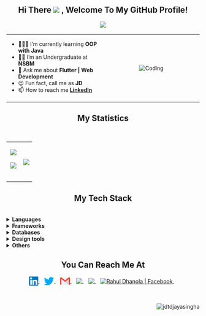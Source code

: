 <div align="center">
<h2> Hi There <img src="https://github.com/abdoachhoubi/abdoachhoubi/blob/main/gifs/Hi.gif" width="35"> , Welcome To My GitHub Profile!</h2>

<p align="center">
<a href="https://github.com/DenverCoder1/readme-typing-svg"><img src="https://readme-typing-svg.herokuapp.com?font=Poppins&color=cyan&size=20&center=true&vCenter=true&width=600&height=50&lines=Student+at+the+NSBM+Green+University;Software+Engineering+Undergraduate;Flutter+Developer"></a>
</p>

<table align="center">
<tr border="none">
<td width="50%" align="left">
  
- 👨🏽‍💻 I’m currently learning **OOP with Java**
- 🧑‍🎓 I’m an Undergraduate at **NSBM**
- 💬 Ask me about **Flutter | Web Development**&nbsp;&nbsp;&nbsp;
- 😉 Fun fact, call me as **JD**
- 📫 How to reach me **[LinkedIn](https://www.linkedin.com/in/jdtdjayasingha/)**

</td>
<td width="50%" align="center">
<img align="center" width="370" alt="Coding" src="https://media.giphy.com/media/QvpqTCiEcwtvx6wwJK/giphy.gif" height="200" frameBorder="0" class="giphy-embed">
</td>
</tr>
</table>

<h2 align="center">My Statistics</h2><br>
<p align="center">
<table align="center">
<tr border="none">
<td width="55%" align="center">
<p align=center>
  
  <div align=center>
          <a href="https://github.com/denvercoder1/github-readme-streak-stats" title="Go to Source">
      <img align="center" width=450 src="https://github-readme-stats.vercel.app/api?username=jdtdjayasingha&theme=gotham&show_icons=true&count_private=true&hide_title=true&hide_border=false" />
    </a>
      <br>
       <br>
     <a href="https://github.com/anuraghazra/github-readme-stats" title="Go to Source">
      <img align="center" width=450 src="http://github-readme-streak-stats.herokuapp.com?user=jdtdjayasingha&theme=gotham&hide_border=false&date_format=M%20j%5B%2C%20Y%5D"/> 
    </a>
    
  </div>
  <br>
  
</p>
</td>
<td width="45%" align="center">
  <img align="center" width=350 src="https://github-readme-stats.vercel.app/api/top-langs/?username=jdtdjayasingha&count_private=true&theme=gotham&hide&langs_count=6"/>
</td>
</tr>
</table>

<h2 align="center">My Tech Stack</h2><br>
  <div align=left>
<details>	
  <summary><b>Languages</b></summary><br>
  <img width ='32px' src ='https://raw.githubusercontent.com/rahulbanerjee26/githubAboutMeGenerator/main/icons/dart.svg'> </a>
   <img width ='32px' src ='https://raw.githubusercontent.com/rahulbanerjee26/githubAboutMeGenerator/main/icons/javascript.svg'> </a>
   <img width ='32px' src ='https://raw.githubusercontent.com/rahulbanerjee26/githubAboutMeGenerator/main/icons/c.svg'> </a>
 <img width ='32px' src ='https://raw.githubusercontent.com/rahulbanerjee26/githubAboutMeGenerator/main/icons/java.svg'> </a>
  <img width ='32px' src ='https://raw.githubusercontent.com/rahulbanerjee26/githubAboutMeGenerator/main/icons/css.svg'> </a>
 <img width ='32px' src ='https://raw.githubusercontent.com/rahulbanerjee26/githubAboutMeGenerator/main/icons/html.svg'> </a>
 <img width ='32px' src ='https://raw.githubusercontent.com/rahulbanerjee26/githubAboutMeGenerator/main/icons/csharp.svg'> </a>
  <img width ='32px' src ='https://raw.githubusercontent.com/rahulbanerjee26/githubAboutMeGenerator/main/icons/php.svg'> </a>

 

  
</details>

<details>	
  <summary><b>Frameworks</b></summary><br>
   <img width ='32px' src ='https://raw.githubusercontent.com/rahulbanerjee26/githubAboutMeGenerator/main/icons/bootstrap.svg'> </a>
<img width ='32px' src ='https://raw.githubusercontent.com/rahulbanerjee26/githubAboutMeGenerator/main/icons/flutter.svg'> </a>
 <img width ='32px' src ='https://raw.githubusercontent.com/rahulbanerjee26/githubAboutMeGenerator/main/icons/dotnet.svg'> </a>
</details>

<details>	
  <summary><b>Databases</b></summary><br>
  <img width ='32px' src ='https://raw.githubusercontent.com/devicons/devicon/master/icons/mysql/mysql-original-wordmark.svg'> </a>
    <img width ='32px' src ='https://github.com/Scar1109/skill-icons/blob/Scar1109/icons/microsoftSQL.svg'> </a>

</details>


<details>	
  <summary><b>Design tools</b></summary><br>
 <img width ='32px' src ='https://raw.githubusercontent.com/rahulbanerjee26/githubAboutMeGenerator/main/icons/illustrator.svg'> </a>
 <img width ='32px' src ='https://raw.githubusercontent.com/rahulbanerjee26/githubAboutMeGenerator/main/icons/photoshop.svg'> </a>
<img width ='32px' src ='https://raw.githubusercontent.com/rahulbanerjee26/githubAboutMeGenerator/main/icons/figma.svg'> </a>
  </details>

<details>	
  <summary><b>Others</b></summary><br>
<img width ='32px' src ='https://raw.githubusercontent.com/github/explore/80688e429a7d4ef2fca1e82350fe8e3517d3494d/topics/android/android.png'> </a>
 <img width ='32px' src ='https://raw.githubusercontent.com/rahulbanerjee26/githubAboutMeGenerator/main/icons/firebase.svg'> </a>
 <img width ='32px' src ='https://raw.githubusercontent.com/rahulbanerjee26/githubAboutMeGenerator/main/icons/git.svg'> </a>
</details>

  </div>

<div align="center">
  <h2><b>You Can Reach Me At</b></h2>
</div>
<p align="center">
<a href="https://www.linkedin.com/in/jdtdjayasingha/" target="_blank">
  <img align="center" | Linkedin" width="24px" src="https://github.com/SatYu26/SatYu26/blob/master/Assets/Linkedin.svg" />
</a> &nbsp;&nbsp;
<a href="https://x.com/jdtdjayasingha" target="_blank">
  <img align="center" | Twitter" width="26px" src="https://github.com/SatYu26/SatYu26/blob/master/Assets/Twitter.svg" />
</a> &nbsp;&nbsp;
<a href="mailto:jdtdjayasingha@gmail.com" >
  <img align="center" | Gmail" width="26px" src="https://github.com/SatYu26/SatYu26/blob/master/Assets/Gmail.svg" />
</a> &nbsp;&nbsp;

  <a href="https://stackoverflow.com/users/25126574/tharindu-dilshan">
    <img align="center" | stack-overflow" width="24px" src="https://raw.githubusercontent.com/rahulbanerjee26/githubAboutMeGenerator/main/icons/stack-overflow.svg" />
</a> &nbsp;&nbsp;

<a href="https://github.com/jdtdjayasingha">
    <img align="center" | GitHub" width="24px" src="https://raw.githubusercontent.com/rahulbanerjee26/githubAboutMeGenerator/main/icons/github.svg" />
</a> &nbsp;&nbsp;

<a href="https://www.facebook.com/profile.php?id=100013628134596">
    <img align="center" alt="Rahul Dhanola | Facebook" width="24px" src="https://raw.githubusercontent.com/rahulbanerjee26/githubAboutMeGenerator/main/icons/facebook.svg" />
</a> &nbsp;&nbsp;
<p>

<br>
<p align="right"> <img src="https://komarev.com/ghpvc/?username=jdtdjayasingha&label=Profile%20Views&color=0e75b6&style=flat" alt="jdtdjayasingha" /> </p>

 


